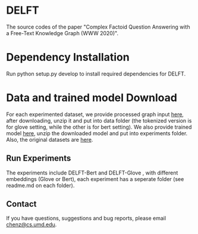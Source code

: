 
# DELFT
The source codes of the paper "Complex Factoid Question Answering with a Free-Text Knowledge Graph (WWW 2020)".

# Dependency Installation
Run python setup.py develop to install required dependencies for DELFT.


# Data and trained model Download

For each experimented dataset, we provide processed graph input [here](https://obj.umiacs.umd.edu/delft_release/grounded_graph.zip), after downloading, unzip it and put into data folder (the tokenized version is for glove setting, while the other is for bert setting).
We also provide trained model [here](https://obj.umiacs.umd.edu/delft_release/trained_models.zip), unzip the downloaded model and put into experiments folder. Also, the original datasets are [here](https://obj.umiacs.umd.edu/delft_release/original_questions.zip).


## Run Experiments
The experiments include DELFT-Bert and DELFT-Glove , with different embeddings (Glove or Bert), each experiment has a seperate folder (see readme.md on each folder).


## Contact
If you have questions, suggestions and bug reports, please email chenz@cs.umd.edu.